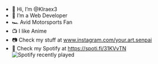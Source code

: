 - 👋 Hi, I’m @Klraex3
- 👀 I’m a Web Developer
- 🏎️ Avid Motorsports Fan
- 📺 I like Anime
- 📷 Check my stuff at www.instagram.com/your.art.senpai
- 🎵 Check my Spotify at https://spoti.fi/31KVvTN
![Spotify recently played](https://spotify-recently-played-readme.vercel.app/api?user=21hdsgaam6wwbedj2oiejjzei)


<!---
Klraex3/Klraex3 is a ✨ special ✨ repository because its `README.md` (this file) appears on your GitHub profile.
You can click the Preview link to take a look at your changes.
--->
